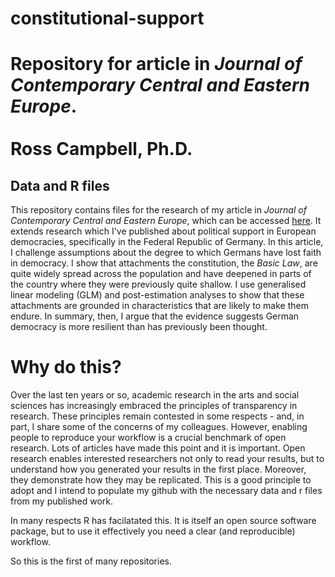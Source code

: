 # constitutional-support

# Repository for article in *Journal of Contemporary Central and Eastern Europe*. <br/> <br/> Ross Campbell, Ph.D. 

## Data and R files ##

This repository contains files for the research of my article in *Journal of Contemporary Central and Eastern Europe*, which can be accessed [here](https://www.tandfonline.com/eprint/8BWNMYNC8AYX6RFASES9/full?target=10.1080/25739638.2020.1833562). It extends research which I've published about political support in European democracies, specifically in the Federal Republic of Germany. In this article, I challenge assumptions about the degree to which Germans have lost faith in democracy. I show that attachments the constitution, the *Basic Law*, are quite widely spread across the population and have deepened in parts of the country where they were previously quite shallow. I use generalised linear modeling (GLM) and post-estimation analyses to show that these attachments are grounded in characteristics that are likely to make them endure. In summary, then, I argue that the evidence suggests German democracy is more resilient than has previously been thought. 

# Why do this? #

Over the last ten years or so, academic research in the arts and social sciences has increasingly embraced the principles of transparency in research. These principles remain contested in some respects - and, in part, I share some of the concerns of my colleagues. However, enabling people to reproduce your workflow is a crucial benchmark of open research. Lots of articles have made this point and it is important. Open research enables interested researchers not only to read your results, but to understand how you generated your results in the first place. Moreover, they demonstrate how they may be replicated. This is a good principle to adopt and I intend to populate my github with the necessary data and r files from my published work.

In many respects R has facilatated this. It is itself an open source software package, but to use it effectively you need a clear (and reproducible) workflow.

So this is the first of many repositories. 



